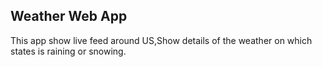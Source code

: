 
## Weather Web App
 This app show live feed around US,Show details of the weather on which states is raining or snowing.
 
 
